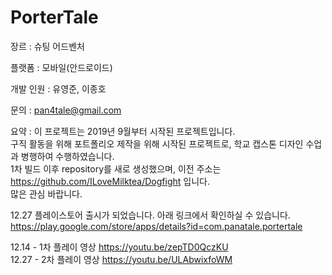 # PorterTale

장르 : 슈팅 어드벤처

플랫폼 : 모바일(안드로이드)

개발 인원 : 유영준, 이종호

문의 : pan4tale@gmail.com

요약 : 이 프로젝트는 2019년 9월부터 시작된 프로젝트입니다.  
구직 활동을 위해 포트폴리오 제작을 위해 시작된 프로젝트로, 학교 캡스톤 디자인 수업과 병행하여 수행하였습니다.  
1차 빌드 이후 repository를 새로 생성했으며, 이전 주소는 https://github.com/ILoveMilktea/Dogfight 입니다.  
많은 관심 바랍니다.

12.27 플레이스토어 출시가 되었습니다. 아래 링크에서 확인하실 수 있습니다.  
https://play.google.com/store/apps/details?id=com.panatale.portertale

12.14 - 1차 플레이 영상 https://youtu.be/zepTD0QczKU  
12.27 - 2차 플레이 영상 https://youtu.be/ULAbwixfoWM
